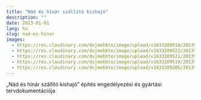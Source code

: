 ```yaml
---
title: "Nád és hínár szállító kishajó"
description: ""
date: 2013-01-01
lang: hu
slug: nad-es-hinar
images:
  - https://res.cloudinary.com/dvjmebbte/image/upload/v1633209519/2013%20N%C3%A1d%20%C3%A9s%20h%C3%ADn%C3%A1r/DSC_0094_c2a7cd5b50.jpg
  - https://res.cloudinary.com/dvjmebbte/image/upload/v1633209522/2013%20N%C3%A1d%20%C3%A9s%20h%C3%ADn%C3%A1r/DSC_0072_38f160e0d1.jpg
  - https://res.cloudinary.com/dvjmebbte/image/upload/v1633209521/2013%20N%C3%A1d%20%C3%A9s%20h%C3%ADn%C3%A1r/DSC_0081_88d107b024.jpg
  - https://res.cloudinary.com/dvjmebbte/image/upload/v1633209519/2013%20N%C3%A1d%20%C3%A9s%20h%C3%ADn%C3%A1r/DSC_0095_9024a59b71.jpg
  - https://res.cloudinary.com/dvjmebbte/image/upload/v1633209205/2013%20N%C3%A1d%20%C3%A9s%20h%C3%ADn%C3%A1r/DSC_0089_7bee292322.jpg
---
```

„Nád és hínár szállító kishajó” építés engedélyezési és gyártási tervdokumentációja
